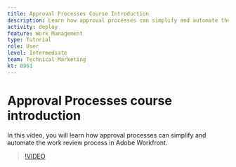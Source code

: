 ```yaml
---
title: Approval Processes Course Introduction
description: Learn how approval processes can simplify and automate the work review process in [!DNL Adobe Workfront].
activity: deploy
feature: Work Management
type: Tutorial
role: User
level: Intermediate
team: Technical Marketing
kt: 8961
---
```

# Approval Processes course introduction

In this video, you will learn how approval processes can simplify and automate the work review process in Adobe Workfront.

>[!VIDEO](https://video.tv.adobe.com/v/335224/?quality=12)
